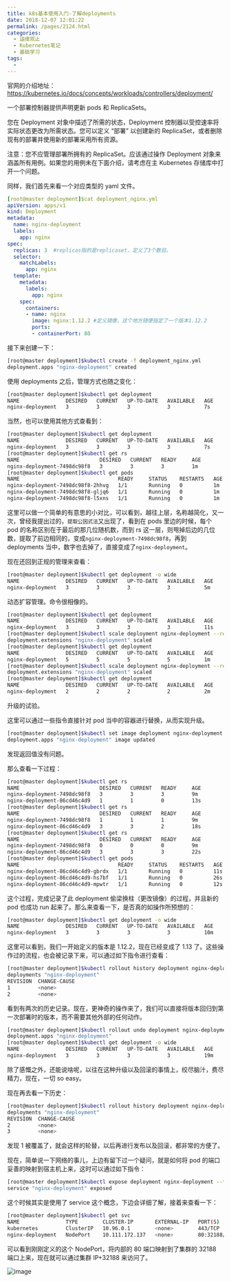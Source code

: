 ```yaml
---
title: k8s基本使用入门-了解deployments
date: 2018-12-07 12:01:22
permalink: /pages/2124.html
categories:
  - 运维观止
  - Kubernetes笔记
  - 基础学习
tags:
  - 
---
```


官网的介绍地址：https://kubernetes.io/docs/concepts/workloads/controllers/deployment/



一个部署控制器提供声明更新 pods 和 ReplicaSets。



您在 Deployment 对象中描述了所需的状态，Deployment 控制器以受控速率将实际状态更改为所需状态。您可以定义 “部署” 以创建新的 ReplicaSet，或者删除现有的部署并使用新的部署采用所有资源。



注意：您不应管理部署所拥有的 ReplicaSet。应该通过操作 Deployment 对象来涵盖所有用例。如果您的用例未在下面介绍，请考虑在主 Kubernetes 存储库中打开一个问题。



同样，我们首先来看一个对应类型的 yaml 文件。



```yaml
[root@master deployment]$cat deployment_nginx.yml
apiVersion: apps/v1
kind: Deployment
metadata:
  name: nginx-deployment
  labels:
    app: nginx
spec:
  replicas: 3  #replicas指的是replicaset，定义了3个数目。
  selector:
    matchLabels:
      app: nginx
  template:
    metadata:
      labels:
        app: nginx
    spec:
      containers:
      - name: nginx
        image: nginx:1.12.2 #定义镜像，这个地方随便指定了一个版本1.12.2
        ports:
        - containerPort: 80
```



接下来创建一下：



```sh
[root@master deployment]$kubectl create -f deployment_nginx.yml
deployment.apps "nginx-deployment" created
```



使用 deployments 之后，管理方式也随之变化：



```sh
[root@master deployment]$kubectl get deployment
NAME               DESIRED   CURRENT   UP-TO-DATE   AVAILABLE   AGE
nginx-deployment   3         3         3            3           7s
```



当然，也可以使用其他方式查看到：



```sh
[root@master deployment]$kubectl get deployment
NAME               DESIRED   CURRENT   UP-TO-DATE   AVAILABLE   AGE
nginx-deployment   3         3         3            3           7s
[root@master deployment]$kubectl get rs
NAME                          DESIRED   CURRENT   READY     AGE
nginx-deployment-7498dc98f8   3         3         3         1m
[root@master deployment]$kubectl get pods
NAME                                READY     STATUS    RESTARTS   AGE
nginx-deployment-7498dc98f8-2hhvg   1/1       Running   0          1m
nginx-deployment-7498dc98f8-gljq6   1/1       Running   0          1m
nginx-deployment-7498dc98f8-l5xns   1/1       Running   0          1m
```



这里可以做一个简单的有意思的小对比，可以看到，越往上层，名称越简化，又一次，曾经我提出过的，`提取公因式法`又出现了，看到在 pods 里边的时候，每个 pod 的名称区别在于最后的那几位随机数，而到 rs 这一层，则甩掉后边的几位数，提取了前边相同的，变成`nginx-deployment-7498dc98f8`，再到 deployments 当中，数字也去掉了，直接变成了`nginx-deployment`。



现在还回到正规的管理来查看：



```sh
[root@master deployment]$kubectl get deployment -o wide
NAME               DESIRED   CURRENT   UP-TO-DATE   AVAILABLE   AGE       CONTAINERS   IMAGES         SELECTOR
nginx-deployment   3         3         3            3           5m        nginx        nginx:1.12.2   app=nginx
```



动态扩容管理。命令很相像的。



```sh
[root@master deployment]$kubectl get deployment
NAME               DESIRED   CURRENT   UP-TO-DATE   AVAILABLE   AGE
nginx-deployment   3         3         3            3           11s
[root@master deployment]$kubectl scale deployment nginx-deployment --replicas=5
deployment.extensions "nginx-deployment" scaled
[root@master deployment]$kubectl get deployment
NAME               DESIRED   CURRENT   UP-TO-DATE   AVAILABLE   AGE
nginx-deployment   5         5         5            5           1m
[root@master deployment]$kubectl scale deployment nginx-deployment --replicas=2
deployment.extensions "nginx-deployment" scaled
[root@master deployment]$kubectl get deployment
NAME               DESIRED   CURRENT   UP-TO-DATE   AVAILABLE   AGE
nginx-deployment   2         2         2            2           2m
```



升级的试验。



这里可以通过一些指令直接针对 pod 当中的容器进行替换，从而实现升级。



```sh
[root@master deployment]$kubectl set image deployment nginx-deployment nginx=nginx:1.13
deployment.apps "nginx-deployment" image updated
```



发现返回值没有问题。



那么查看一下过程：



```sh
[root@master deployment]$kubectl get rs
NAME                          DESIRED   CURRENT   READY     AGE
nginx-deployment-7498dc98f8   3         3         3         9m
nginx-deployment-86cd46c4d9   1         1         0         13s
[root@master deployment]$kubectl get rs
NAME                          DESIRED   CURRENT   READY     AGE
nginx-deployment-7498dc98f8   1         1         1         9m
nginx-deployment-86cd46c4d9   3         3         2         18s
[root@master deployment]$kubectl get rs
NAME                          DESIRED   CURRENT   READY     AGE
nginx-deployment-7498dc98f8   0         0         0         9m
nginx-deployment-86cd46c4d9   3         3         3         22s
[root@master deployment]$kubectl get pods
NAME                                READY     STATUS    RESTARTS   AGE
nginx-deployment-86cd46c4d9-gbrdx   1/1       Running   0          11s
nginx-deployment-86cd46c4d9-hs7bf   1/1       Running   0          26s
nginx-deployment-86cd46c4d9-mpwtr   1/1       Running   0          12s
```



这个过程，完成记录了此 deployment 偷梁换柱（更改镜像）的过程，并且新的 pod 也成功 run 起来了。那么来查看一下，是否真的如操作所预想的：



```sh
[root@master deployment]$kubectl get deployment -o wide
NAME               DESIRED   CURRENT   UP-TO-DATE   AVAILABLE   AGE       CONTAINERS   IMAGES       SELECTOR
nginx-deployment   3         3         3            3           10m       nginx        nginx:1.13   app=nginx
```



这里可以看到，我们一开始定义的版本是 1.12.2，现在已经变成了 1.13 了。这些操作过的流程，也会被记录下来，可以通过如下指令进行查看：



```sh
[root@master deployment]$kubectl rollout history deployment nginx-deployment
deployments "nginx-deployment"
REVISION  CHANGE-CAUSE
1         <none>
2         <none>
```



看到有两次的历史记录。现在，更神奇的操作来了，我们可以直接将版本回归到第一次部署时的版本，而不需要其他外部的任何动作。



```sh
[root@master deployment]$kubectl rollout undo deployment nginx-deployment
deployment.apps "nginx-deployment"
[root@master deployment]$kubectl get deployment -o wide
NAME               DESIRED   CURRENT   UP-TO-DATE   AVAILABLE   AGE       CONTAINERS   IMAGES         SELECTOR
nginx-deployment   3         3         3            3           19m       nginx        nginx:1.12.2   app=nginx
```



除了感慨之外，还能说啥呢，以往在这种升级以及回滚的事情上，绞尽脑汁，费尽精力，现在，一切 so easy。



现在再去看一下历史：



```sh
[root@master deployment]$kubectl rollout history deployment nginx-deployment
deployments "nginx-deployment"
REVISION  CHANGE-CAUSE
2         <none>
3         <none>
```



发现 1 被覆盖了，就会这样的轮替，以后再进行发布以及回滚，都非常的方便了。



现在，简单说一下网络的事儿，上边有留下过一个疑问，就是如何将 pod 的端口妥善的映射到宿主机上来，这时可以通过如下指令：



```sh
[root@master deployment]$kubectl expose deployment nginx-deployment --type=NodePort
service "nginx-deployment" exposed
```



这个时候其实是使用了 service 这个概念，下边会详细了解，接着来查看一下：



```sh
[root@master deployment]$kubectl get svc
NAME               TYPE        CLUSTER-IP       EXTERNAL-IP   PORT(S)        AGE
kubernetes         ClusterIP   10.96.0.1        <none>        443/TCP        23h
nginx-deployment   NodePort    10.111.172.137   <none>        80:32188/TCP   22s
```



可以看到刚刚定义的这个 NodePort，将内部的 80 端口映射到了集群的 32188 端口上来，现在就可以通过集群 IP+32188 来访问了。



![image](https://tvax1.sinaimg.cn/large/008k1Yt0ly1gs3mp0w2yxj30sn0b8dna.jpg)
